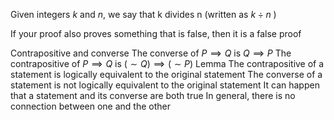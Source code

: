 Given integers $k$ and $n$, we say that k divides n (written as $k \div n$ )

If your proof also proves something that is false, then it is a false proof

Contrapositive and converse
	The converse of $P \implies Q$ is $Q \implies P$
	The contrapositive of $P\implies Q$ is $(\sim Q)\implies (\sim P)$
	Lemma
		The contrapositive of a statement is logically equivalent to the original statement
The converse of a statement is not logically equivalent to the original statement
	It can happen that a statement and its converse are both true
		In general, there is no connection between one and the other